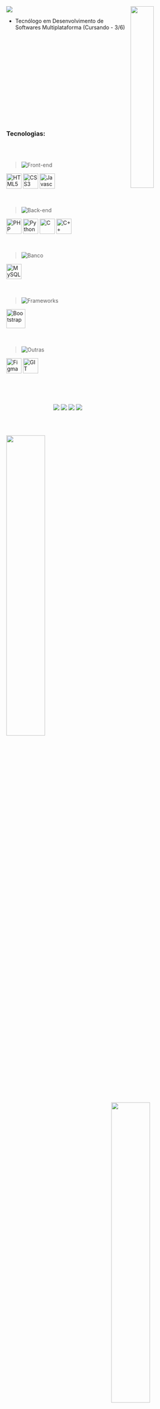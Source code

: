 <img width="35%" align="right" src="https://i.pinimg.com/236x/d5/45/97/d54597febda44e5d047fa5284462f15f.jpg"/>

<img src="https://readme-typing-svg.demolab.com/?font=Jersey+10&size=28&pause=500&color=22C7F5&random=false&width=435&lines=Ol%C3%A1!,+me+chamo+Lucas+%F0%9F%98%80;Seja+bem-vindo(a)+ao+meu+Github!!"/>

- Tecnólogo em Desenvolvimento de Softwares Multiplataforma (Cursando - 3/6)<br><br><br><br><br><br><br><br><br><br><br><br><br><br><br>


### Tecnologias:

<br>
<br>
<div>
  <blockquote> 
    
  ![Front-end](https://place-hold.it/70x25/0D1117/fff&text=Front-end&bold&fontsize=12) 
  
  </blockquote>

  <div>
    <img alt="HTML5" align="center" height="40px" src="https://cdn.jsdelivr.net/gh/devicons/devicon/icons/html5/html5-original.svg"/>
    <img alt="CSS3" align="center" height="40px" src="https://cdn.jsdelivr.net/gh/devicons/devicon/icons/css3/css3-original.svg"/>
    <img alt="Javascript" align="center" height="40px" src="https://cdn.jsdelivr.net/gh/devicons/devicon/icons/javascript/javascript-original.svg"/>
    <br><br><br>
  </div>
</div>
<div>
  <blockquote>
    
  ![Back-end](https://place-hold.it/65x25/0D1117/fff&text=Back-end&bold&fontsize=12)
  
  </blockquote>
  <div>
    <img alt="PHP" align="center" height="40px" src="https://user-images.githubusercontent.com/25181517/183570228-6a040b9f-3ddf-47a2-a201-743121dac664.png"/>
    <img alt="Python" align="center" height="40px" src="https://cdn.jsdelivr.net/gh/devicons/devicon@latest/icons/python/python-original.svg"/>
    <img alt="C" align="center" height="40px" src="https://uxwing.com/wp-content/themes/uxwing/download/brands-and-social-media/c-program-icon.png"/>
    <img alt="C++" align="center" height="40px" src="https://cdn.jsdelivr.net/gh/devicons/devicon/icons/cplusplus/cplusplus-original.svg"/>
    <br><br><br>
  </div>
</div>
<div>
  <blockquote>
    
  ![Banco](https://place-hold.it/45x25/0D1117/fff&text=Banco&bold&fontsize=12)
    
  </blockquote>
  <div>
    <img alt="MySQL" align="center" height="40px" src="https://cdn.jsdelivr.net/gh/devicons/devicon/icons/mysql/mysql-original.svg"/>
    <br><br><br>
  </div>
</div>
<div>
  <blockquote>
    
  ![Frameworks](https://place-hold.it/88x25/0D1117/fff&text=Frameworks&bold&fontsize=12)

  </blockquote>
  <div>
    <img alt="Bootstrap" align="center" height="50px" src="https://cdn.jsdelivr.net/gh/devicons/devicon/icons/bootstrap/bootstrap-original.svg"/>
    <br><br><br>
  </div>
</div>
<div>
  <blockquote>
    
  ![Outras](https://place-hold.it/50x25/0D1117/fff&text=Outras&bold&fontsize=12)
  
  </blockquote>
  <div>
    <img alt="Figma" align="center" height="40px" src="https://cdn.jsdelivr.net/gh/devicons/devicon/icons/figma/figma-original.svg"/>
    <img alt="GIT" align="center" height="40px" src="https://cdn.jsdelivr.net/gh/devicons/devicon/icons/git/git-original.svg"/>
    <br><br><br>
  </div>
</div>

##

<br>
<div align="center">
  <div>
    <a href="https://www.linkedin.com/in/lucas-rasoppi-6b8000207/" target="_blank"><img src="https://img.shields.io/badge/linkedin-202020?style=for-the-badge&logo=linkedin&logoColor=white"/></a>
    <a href="mailto:lrasoppi11@gmail.com" target="_blank"><img src="https://img.shields.io/badge/Gmail-202020?style=for-the-badge&logo=gmail&logoColor=white"/></a>
    <a href="https://api.whatsapp.com/send/?phone=5511945260220&text&type=phone_number&app_absent=0" target="_blank"><img src="https://img.shields.io/badge/whatsapp-202020.svg?style=for-the-badge&logo=whatsapp&logoColor=white"/></a>
    <a href="https://gothlul.github.io/Portfolio/" target="_blank"><img src="https://img.shields.io/badge/-Portifólio-202020?style=for-the-badge"/></a>
  </div>
</div><br>

##

<br>
<div align="top">
  <a href="https://github.com/gothlul">
  <img width="45%" heigth="180em" align="top" src="https://github-readme-stats.vercel.app/api?username=gothlul&show_icons=true&hide_border=true&bg_color=090909&include_all_commits=true&cont_private=true&title_color=22C7F5&icon_color=1828B7&text_color=ffffff&margin-w=10px"/>
  <img width="45%" heigth="180em" align="right" src="https://github-readme-stats.vercel.app/api/top-langs?username=gothlul&layout=compact&langs_count=16&hide_border=true&bg_color=090909&title_color=22C7F5&icon_color=22C7F5&text_color=ffffff&margin-w=10px"/>
</div><br>

##
<br>
<div>
  <img align="left" width="450px" alt="Window" src="https://github.com/gothlul/gothlul/assets/130483602/3473d7ad-a6de-4123-a001-b329dd2853ec"/>
  <p>
    <img align="right" heigth="200px" src="https://github-profile-trophy.vercel.app/?username=gothlul&row=2&column=3&margin-w=10px&margin-h=10px&theme=onestar"/>
  </p>
</div><br><br>

  
